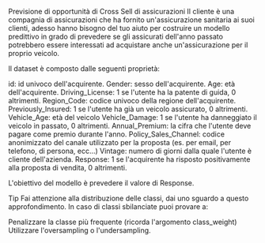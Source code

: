 Previsione di opportunità di Cross Sell di assicurazioni
Il cliente è una compagnia di assicurazioni che ha fornito un'assicurazione sanitaria ai suoi clienti, adesso hanno bisogno del tuo aiuto per costruire un modello predittivo in grado di prevedere se gli assicurati dell'anno passato potrebbero essere interessati ad acquistare anche un'assicurazione per il proprio veicolo.

Il dataset è composto dalle seguenti proprietà:

id: id univoco dell'acquirente.
Gender: sesso dell'acquirente.
Age: età dell'acquirente.
Driving_License: 1 se l'utente ha la patente di guida, 0 altrimenti.
Region_Code: codice univoco della regione dell'acquirente.
Previously_Insured: 1 se l'utente ha già un veicolo assicurato, 0 altrimenti.
Vehicle_Age: età del veicolo
Vehicle_Damage: 1 se l'utente ha danneggiato il veicolo in passato, 0 altrimenti.
Annual_Premium: la cifra che l'utente deve pagare come premio durante l'anno.
Policy_Sales_Channel: codice anonimizzato del canale utilizzato per la proposta (es. per email, per telefono, di persona, ecc...)
Vintage: numero di giorni dalla quale l'utente è cliente dell'azienda.
Response: 1 se l'acquirente ha risposto positivamente alla proposta di vendita, 0 altrimenti.


L'obiettivo del modello è prevedere il valore di Response.

Tip Fai attenzione alla distribuzione delle classi, dai uno sguardo a questo approfondimento. In caso di classi sbilanciate puoi provare a:

Penalizzare la classe più frequente (ricorda l'argomento class_weight)
Utilizzare l'oversampling o l'undersampling.
